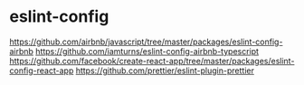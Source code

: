 # eslint-config

https://github.com/airbnb/javascript/tree/master/packages/eslint-config-airbnb
https://github.com/iamturns/eslint-config-airbnb-typescript
https://github.com/facebook/create-react-app/tree/master/packages/eslint-config-react-app
https://github.com/prettier/eslint-plugin-prettier
